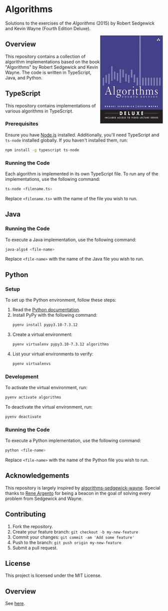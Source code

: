 # Algorithms

Solutions to the exercises of the _Algorithms_ (2015) by Robert Sedgewick and Kevin Wayne (Fourth Edition Deluxe).

<a href="https://algs4.cs.princeton.edu/home/"><img src="assets/book_cover.jpg" align="right" height="280" width="200"></a>

## Overview

This repository contains a collection of algorithm implementations based on the book "Algorithms" by Robert Sedgewick and Kevin Wayne. The code is written in TypeScript, Java, and Python.

## TypeScript

This repository contains implementations of various algorithms in TypeScript.

### Prerequisites

Ensure you have [Node.js](https://nodejs.org/) installed. Additionally, you'll need TypeScript and `ts-node` installed globally. If you haven't installed them, run:

```bash
npm install -g typescript ts-node
```

### Running the Code

Each algorithm is implemented in its own TypeScript file. To run any of the implementations, use the following command:

```bash
ts-node <filename.ts>
```

Replace `<filename.ts>` with the name of the file you wish to run.

## Java

### Running the Code

To execute a Java implementation, use the following command:

```bash
java-algs4 <file-name>
```

Replace `<file-name>` with the name of the Java file you wish to run.

## Python

### Setup

To set up the Python environment, follow these steps:

1. Read the [Python documentation](https://github.com/pharrukh/lookup_repository/blob/master/python.md#pyenv---python-version-manager).
2. Install PyPy with the following command:
   ```bash
   pyenv install pypy3.10-7.3.12
   ```
3. Create a virtual environment:
   ```bash
   pyenv virtualenv pypy3.10-7.3.12 algorithms
   ```
4. List your virtual environments to verify:
   ```bash
   pyenv virtualenvs
   ```

### Development

To activate the virtual environment, run:

```bash
pyenv activate algorithms
```

To deactivate the virtual environment, run:

```bash
pyenv deactivate
```

### Running the Code

To execute a Python implementation, use the following command:

```bash
python <file-name>
```

Replace `<file-name>` with the name of the Python file you wish to run.

## Acknowledgements

This repository is largely inspired by [algorithms-sedgewick-wayne](https://github.com/reneargento/algorithms-sedgewick-wayne/). Special thanks to [Rene Argento](https://github.com/reneargento) for being a beacon in the goal of solving every problem from Sedgewick and Wayne.

## Contributing

1. Fork the repository.
2. Create your feature branch: `git checkout -b my-new-feature`
3. Commit your changes: `git commit -am 'Add some feature'`
4. Push to the branch: `git push origin my-new-feature`
5. Submit a pull request.

## License

This project is licensed under the MIT License.

## Overview

See [here](docs/overview.md).